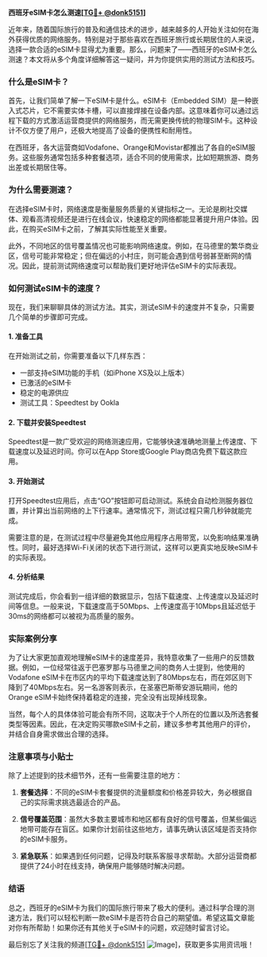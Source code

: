 **西班牙eSIM卡怎么测速[[TG💪+ @donk5151](https://t.me/s/donk5151)]**

近年来，随着国际旅行的普及和通信技术的进步，越来越多的人开始关注如何在海外获得优质的网络服务。特别是对于那些喜欢在西班牙旅行或长期居住的人来说，选择一款合适的eSIM卡显得尤为重要。那么，问题来了——西班牙的eSIM卡怎么测速？本文将从多个角度详细解答这一疑问，并为你提供实用的测试方法和技巧。

### 什么是eSIM卡？

首先，让我们简单了解一下eSIM卡是什么。eSIM卡（Embedded SIM）是一种嵌入式芯片，它不需要实体卡槽，可以直接焊接在设备内部。这意味着你可以通过远程下载的方式激活运营商提供的网络服务，而无需更换传统的物理SIM卡。这种设计不仅方便了用户，还极大地提高了设备的便携性和耐用性。

在西班牙，各大运营商如Vodafone、Orange和Movistar都推出了各自的eSIM服务。这些服务通常包括多种套餐选项，适合不同的使用需求，比如短期旅游、商务出差或长期居住等。

### 为什么需要测速？

在选择eSIM卡时，网络速度是衡量服务质量的关键指标之一。无论是刷社交媒体、观看高清视频还是进行在线会议，快速稳定的网络都能显著提升用户体验。因此，在购买eSIM卡之前，了解其实际性能至关重要。

此外，不同地区的信号覆盖情况也可能影响网络速度。例如，在马德里的繁华商业区，信号可能非常稳定；但在偏远的小村庄，则可能会遇到信号弱甚至断网的情况。因此，提前测试网络速度可以帮助我们更好地评估eSIM卡的实际表现。

### 如何测试eSIM卡的速度？

现在，我们来聊聊具体的测试方法。其实，测试eSIM卡的速度并不复杂，只需要几个简单的步骤即可完成。

#### 1. 准备工具

在开始测试之前，你需要准备以下几样东西：
- 一部支持eSIM功能的手机（如iPhone XS及以上版本）
- 已激活的eSIM卡
- 稳定的电源供应
- 测试工具：Speedtest by Ookla

#### 2. 下载并安装Speedtest

Speedtest是一款广受欢迎的网络测速应用，它能够快速准确地测量上传速度、下载速度以及延迟时间。你可以在App Store或Google Play商店免费下载这款应用。

#### 3. 开始测试

打开Speedtest应用后，点击“GO”按钮即可启动测试。系统会自动检测服务器位置，并计算出当前网络的上下行速率。通常情况下，测试过程只需几秒钟就能完成。

需要注意的是，在测试过程中尽量避免其他应用程序占用带宽，以免影响结果准确性。同时，最好选择Wi-Fi关闭的状态下进行测试，这样可以更真实地反映eSIM卡的实际表现。

#### 4. 分析结果

测试完成后，你会看到一组详细的数据显示，包括下载速度、上传速度以及延迟时间等信息。一般来说，下载速度高于50Mbps、上传速度高于10Mbps且延迟低于30ms的网络都可以被视为高质量的服务。

### 实际案例分享

为了让大家更加直观地理解eSIM卡的速度差异，我特意收集了一些用户的反馈数据。例如，一位经常往返于巴塞罗那与马德里之间的商务人士提到，他使用的Vodafone eSIM卡在市区内的平均下载速度达到了80Mbps左右，而在郊区则下降到了40Mbps左右。另一名游客则表示，在圣塞巴斯蒂安游玩期间，他的Orange eSIM卡始终保持着稳定的连接，完全没有出现掉线现象。

当然，每个人的具体体验可能会有所不同，这取决于个人所在的位置以及所选套餐类型等因素。因此，在决定购买哪款eSIM卡之前，建议多参考其他用户的评价，并结合自身需求做出合理的选择。

### 注意事项与小贴士

除了上述提到的技术细节外，还有一些需要注意的地方：

1. **套餐选择**：不同的eSIM卡套餐提供的流量额度和价格差异较大，务必根据自己的实际需求挑选最适合的产品。
   
2. **信号覆盖范围**：虽然大多数主要城市和地区都有良好的信号覆盖，但某些偏远地带可能存在盲区。如果你计划前往这些地方，请事先确认该区域是否支持你的eSIM卡服务。

3. **紧急联系**：如果遇到任何问题，记得及时联系客服寻求帮助。大部分运营商都提供了24小时在线支持，确保用户能够随时解决问题。

### 结语

总之，西班牙的eSIM卡为我们的国际旅行带来了极大的便利。通过科学合理的测速方法，我们可以轻松判断一款eSIM卡是否符合自己的期望值。希望这篇文章能对你有所帮助！如果你还有其他关于eSIM卡的问题，欢迎随时留言讨论。

最后别忘了关注我的频道[[TG💪+ @donk5151](https://t.me/s/donk5151) ![Image](https://i.postimg.cc/rwNCRYN7/Snipaste-2025-04-30-17-27-05.png)]，获取更多实用资讯哦！